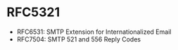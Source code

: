 # RFC5321
- RFC6531: SMTP Extension for Internationalized Email
- RFC7504: SMTP 521 and 556 Reply Codes